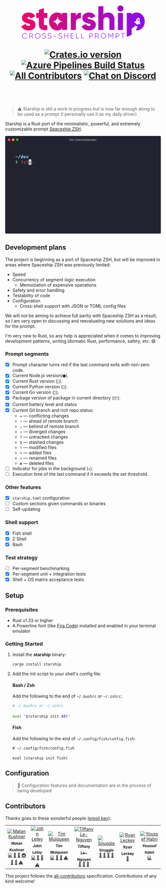 <h1 align="center">
	<br>
	<img width="400" src="https://raw.githubusercontent.com/starship/starship/master/media/logo.png" alt="Starship – Cross-shell prompt">
    <p align="center">
        <a href="https://crates.io/crates/starship"><img src="https://badgen.net/crates/v/starship" alt="Crates.io version"></a>
        <a href="https://dev.azure.com/starship-control/starship/_build"><img src="https://badgen.net/azure-pipelines/starship-control/starship/Starship%20Test%20Suite" alt="Azure Pipelines Build Status"></a>
        <a href="#contributors"><img src="https://badgen.net/badge/all%20contributors/7/orange" alt="All Contributors"></a>
        <a href="https://discord.gg/8Jzqu3T"><img src="https://badgen.net/badge/chat/on%20discord/7289da" alt="Chat on Discord"></a>
    </p>
	<br>
</h1>

> ⚠️ Starship is still a work in progress but is now far enough along to be used as a prompt (I personally use it as my daily driver)

Starship is a Rust port of the minimalistic, powerful, and extremely customizable prompt [Spaceship ZSH](https://github.com/denysdovhan/spaceship-prompt).

<p align="center">
  <img alt="Starship with Hyper and One Dark" src="https://raw.githubusercontent.com/starship/starship/master/media/demo.gif">
</p>

## Development plans

The project is beginning as a port of Spaceship ZSH, but will be improved in areas where Spaceship ZSH was previously limited:

- Speed
- Concurrency of segment logic execution
    - Memoization of expensive operations
- Safety and error handling
- Testability of code
- Configuration
    - Cross-shell support with JSON or TOML config files

We will _not_ be aiming to achieve full parity with Spaceship ZSH as a result, so I am very open to discussing and reevaluating new solutions and ideas for the prompt.

I'm very new to Rust, so any help is appreciated when it comes to improving development patterns, writing idiomatic Rust, performance, safety, etc. 😄

### Prompt segments

- [x] Prompt character turns red if the last command exits with non-zero code.
- [x] Current Node.js version(`⬢`).
- [x] Current Rust version (`🦀`).
- [x] Current Python version (`🐍`).
- [x] Current Go version (`🐹`).
- [x] Package version of package in current directory (`📦`).
- [x] Current battery level and status
- [x] Current Git branch and rich repo status:
    - `=` — conflicting changes
    - `⇡` — ahead of remote branch
    - `⇣` — behind of remote branch
    - `⇕` — diverged changes
    - `?` — untracked changes
    - `$` — stashed changes
    - `!` — modified files
    - `+` — added files
    - `»` — renamed files
    - `✘` — deleted files
- [ ] Indicator for jobs in the background (`✦`).
- [ ] Execution time of the last command if it exceeds the set threshold.

### Other features

- [x] `starship.toml` configuration
- [ ] Custom sections given commands or binaries
- [ ] Self-updating

### Shell support

- [x] Fish shell
- [x] Z Shell
- [x] Bash

### Test strategy

- [ ] Per-segment benchmarking
- [x] Per-segment unit + integration tests
- [x] Shell + OS matrix acceptance tests

## Setup

### Prerequisites

- Rust v1.33 or higher
- A Powerline font (like [Fira Code](https://github.com/tonsky/FiraCode)) installed and enabled in your terminal emulator

### Getting Started

1. Install the **starship** binary:

    ```bash
    cargo install starship
    ```

1. Add the init script to your shell's config file:

    #### Bash / Zsh

    Add the following to the end of `~/.bashrc` or `~/.zshrc`:

    ```bash
    # ~/.bashrc or ~/.zshrc
    
    eval "$(starship init $0)"
    ```

    #### Fish

    Add the following to the end of `~/.config/fish/config.fish`:

    ```fish
    # ~/.config/fish/config.fish

    eval (starship init fish)
    ```

## Configuration

> 🚧 Configuration features and documentation are in the process of being developed 

## Contributors

Thanks goes to these wonderful people ([emoji key](https://allcontributors.org/docs/en/emoji-key)):

<!-- ALL-CONTRIBUTORS-LIST:START - Do not remove or modify this section -->
<!-- prettier-ignore -->
<table><tr><td align="center"><a href="https://twitter.com/matchai"><img src="https://avatars0.githubusercontent.com/u/4658208?v=4" width="100px;" alt="Matan Kushner"/><br /><sub><b>Matan Kushner</b></sub></a><br /><a href="https://github.com/starship/starship/commits?author=matchai" title="Code">💻</a> <a href="#design-matchai" title="Design">🎨</a> <a href="#ideas-matchai" title="Ideas, Planning, & Feedback">🤔</a> <a href="#infra-matchai" title="Infrastructure (Hosting, Build-Tools, etc)">🚇</a> <a href="#maintenance-matchai" title="Maintenance">🚧</a> <a href="#review-matchai" title="Reviewed Pull Requests">👀</a> <a href="https://github.com/starship/starship/commits?author=matchai" title="Tests">⚠️</a></td><td align="center"><a href="https://github.com/johnletey"><img src="https://avatars0.githubusercontent.com/u/30328854?v=4" width="100px;" alt="John Letey"/><br /><sub><b>John Letey</b></sub></a><br /><a href="https://github.com/starship/starship/commits?author=johnletey" title="Code">💻</a> <a href="#ideas-johnletey" title="Ideas, Planning, & Feedback">🤔</a> <a href="#review-johnletey" title="Reviewed Pull Requests">👀</a> <a href="https://github.com/starship/starship/commits?author=johnletey" title="Tests">⚠️</a></td><td align="center"><a href="http://timmulqueen.com"><img src="https://avatars1.githubusercontent.com/u/6132021?v=4" width="100px;" alt="Tim Mulqueen"/><br /><sub><b>Tim Mulqueen</b></sub></a><br /><a href="https://github.com/starship/starship/commits?author=Multimo" title="Code">💻</a> <a href="#ideas-Multimo" title="Ideas, Planning, & Feedback">🤔</a> <a href="#review-Multimo" title="Reviewed Pull Requests">👀</a> <a href="https://github.com/starship/starship/commits?author=Multimo" title="Tests">⚠️</a></td><td align="center"><a href="https://github.com/sirMerr"><img src="https://avatars2.githubusercontent.com/u/11183523?v=4" width="100px;" alt="Tiffany Le-Nguyen"/><br /><sub><b>Tiffany Le-Nguyen</b></sub></a><br /><a href="#ideas-sirMerr" title="Ideas, Planning, & Feedback">🤔</a> <a href="#maintenance-sirMerr" title="Maintenance">🚧</a> <a href="#review-sirMerr" title="Reviewed Pull Requests">👀</a></td><td align="center"><a href="https://about.snuggi.es"><img src="https://avatars0.githubusercontent.com/u/26250962?v=4" width="100px;" alt="​Snuggle"/><br /><sub><b>​Snuggle</b></sub></a><br /><a href="#design-Snuggle" title="Design">🎨</a> <a href="#ideas-Snuggle" title="Ideas, Planning, & Feedback">🤔</a> <a href="#maintenance-Snuggle" title="Maintenance">🚧</a> <a href="#review-Snuggle" title="Reviewed Pull Requests">👀</a></td><td align="center"><a href="https://github.com/mehcode"><img src="https://avatars1.githubusercontent.com/u/753919?v=4" width="100px;" alt="Ryan Leckey"/><br /><sub><b>Ryan Leckey</b></sub></a><br /><a href="#review-mehcode" title="Reviewed Pull Requests">👀</a></td><td align="center"><a href="https://github.com/youssefhabri"><img src="https://avatars3.githubusercontent.com/u/1578005?v=4" width="100px;" alt="Youssef Habri"/><br /><sub><b>Youssef Habri</b></sub></a><br /><a href="https://github.com/starship/starship/commits?author=youssefhabri" title="Code">💻</a></td></tr></table>

<!-- ALL-CONTRIBUTORS-LIST:END -->

This project follows the [all-contributors](https://github.com/all-contributors/all-contributors) specification. Contributions of any kind welcome!

